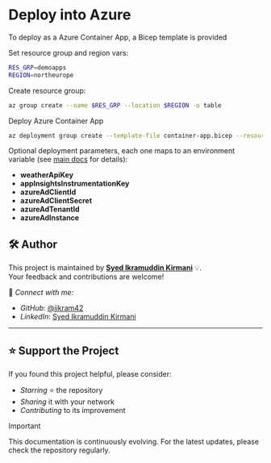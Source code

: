 # Deploy into Azure

To deploy as a Azure Container App, a Bicep template is provided

Set resource group and region vars:

```bash
RES_GRP=demoapps
REGION=northeurope
```

Create resource group:

```bash
az group create --name $RES_GRP --location $REGION -o table
```

Deploy Azure Container App

```bash
az deployment group create --template-file container-app.bicep --resource-group $RES_GRP
```

Optional deployment parameters, each one maps to an environment variable (see [main docs](../#configuration) for details):

- **weatherApiKey**
- **appInsightsInstrumentationKey**
- **azureAdClientId**
- **azureAdClientSecret**
- **azureAdTenantId**
- **azureAdInstance**


## 🛠 Author

This project is maintained by **[Syed Ikramuddin Kirmani](https://github.com/iikram42)** 💡.  
Your feedback and contributions are welcome!

📧 *Connect with me:*
- *GitHub*: [@iikram42](https://github.com/iikram42)
- *LinkedIn*: [Syed Ikramuddin Kirmani](https://www.linkedin.com/in/ikramkirmani/)

---

## ⭐ Support the Project

If you found this project helpful, please consider:
- *Starring* ⭐ the repository  
- *Sharing* it with your network  
- *Contributing* to its improvement

> [!Important]  
> This documentation is continuously evolving. For the latest updates, please check the repository regularly.
